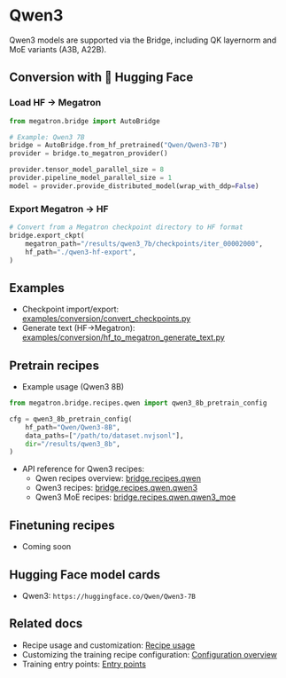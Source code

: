 # Qwen3

Qwen3 models are supported via the Bridge, including QK layernorm and MoE variants (A3B, A22B).

## Conversion with 🤗 Hugging Face

### Load HF → Megatron
```python
from megatron.bridge import AutoBridge

# Example: Qwen3 7B
bridge = AutoBridge.from_hf_pretrained("Qwen/Qwen3-7B")
provider = bridge.to_megatron_provider()

provider.tensor_model_parallel_size = 8
provider.pipeline_model_parallel_size = 1
model = provider.provide_distributed_model(wrap_with_ddp=False)
```

### Export Megatron → HF
```python
# Convert from a Megatron checkpoint directory to HF format
bridge.export_ckpt(
    megatron_path="/results/qwen3_7b/checkpoints/iter_00002000",
    hf_path="./qwen3-hf-export",
)
```

## Examples
- Checkpoint import/export: [examples/conversion/convert_checkpoints.py](https://github.com/NVIDIA-NeMo/Megatron-Bridge/blob/main/examples/conversion/convert_checkpoints.py)
- Generate text (HF→Megatron): [examples/conversion/hf_to_megatron_generate_text.py](https://github.com/NVIDIA-NeMo/Megatron-Bridge/blob/main/examples/conversion/hf_to_megatron_generate_text.py)

## Pretrain recipes
- Example usage (Qwen3 8B)
```python
from megatron.bridge.recipes.qwen import qwen3_8b_pretrain_config

cfg = qwen3_8b_pretrain_config(
    hf_path="Qwen/Qwen3-8B",
    data_paths=["/path/to/dataset.nvjsonl"],
    dir="/results/qwen3_8b",
)
```

- API reference for Qwen3 recipes:
  - Qwen recipes overview: [bridge.recipes.qwen](../../apidocs/bridge/bridge.recipes.qwen.md)
  - Qwen3 recipes: [bridge.recipes.qwen.qwen3](../../apidocs/bridge/bridge.recipes.qwen.qwen3.md)
  - Qwen3 MoE recipes: [bridge.recipes.qwen.qwen3_moe](../../apidocs/bridge/bridge.recipes.qwen.qwen3_moe.md)

## Finetuning recipes
- Coming soon

## Hugging Face model cards
- Qwen3: `https://huggingface.co/Qwen/Qwen3-7B`

## Related docs
- Recipe usage and customization: [Recipe usage](../../recipe-usage.md)
- Customizing the training recipe configuration: [Configuration overview](../../training/config-container-overview.md)
- Training entry points: [Entry points](../../training/entry-points.md)

